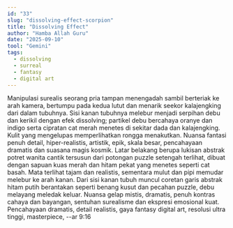 ```yaml
---
id: "33"
slug: "dissolving-effect-scorpion"
title: "Dissolving Effect"
author: "Hamba Allah Guru"
date: "2025-09-10"
tool: "Gemini"
tags:
  - dissolving
  - surreal
  - fantasy
  - digital art
---
```


Manipulasi surealis seorang pria tampan menengadah sambil berteriak ke arah kamera, bertumpu pada kedua lutut dan menarik seekor kalajengking dari dalam tubuhnya. Sisi kanan tubuhnya melebur menjadi serpihan debu dan kerikil dengan efek dissolving; partikel debu bercahaya oranye dan indigo serta cipratan cat merah menetes di sekitar dada dan kalajengking. Kulit yang mengelupas memperlihatkan rongga menakutkan. Nuansa fantasi penuh detail, hiper-realistis, artistik, epik, skala besar, pencahayaan dramatis dan suasana magis kosmik. Latar belakang berupa lukisan abstrak potret wanita cantik tersusun dari potongan puzzle setengah terlihat, dibuat dengan sapuan kuas merah dan hitam pekat yang menetes seperti cat basah. Mata terlihat tajam dan realistis, sementara mulut dan pipi memudar melebur ke arah kanan. Dari sisi kanan tubuh muncul coretan garis abstrak hitam putih berantakan seperti benang kusut dan pecahan puzzle, debu melayang meledak keluar. Nuansa gelap mistis, dramatis, penuh kontras cahaya dan bayangan, sentuhan surealisme dan ekspresi emosional kuat. Pencahayaan dramatis, detail realistis, gaya fantasy digital art, resolusi ultra tinggi, masterpiece, --ar 9:16

